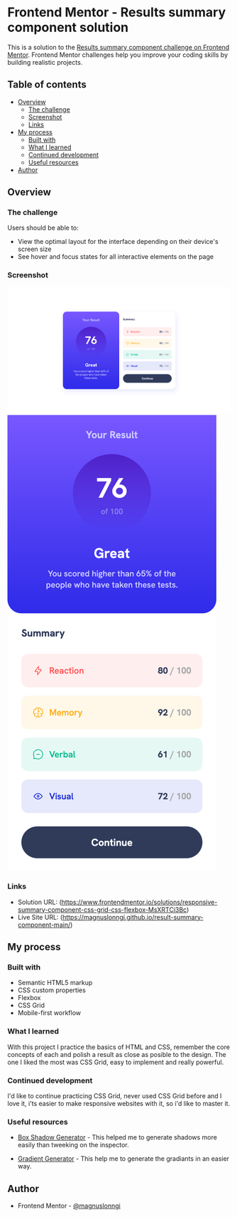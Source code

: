# Frontend Mentor - Results summary component solution

This is a solution to the [Results summary component challenge on Frontend Mentor](https://www.frontendmentor.io/challenges/results-summary-component-CE_K6s0maV). Frontend Mentor challenges help you improve your coding skills by building realistic projects. 

## Table of contents

- [Overview](#overview)
  - [The challenge](#the-challenge)
  - [Screenshot](#screenshot)
  - [Links](#links)
- [My process](#my-process)
  - [Built with](#built-with)
  - [What I learned](#what-i-learned)
  - [Continued development](#continued-development)
  - [Useful resources](#useful-resources)
- [Author](#author)

## Overview

### The challenge

Users should be able to:

- View the optimal layout for the interface depending on their device's screen size
- See hover and focus states for all interactive elements on the page

### Screenshot

![](./results/screenshot_desktop.png)
![](./results/screenshot_mobile.png)

### Links

- Solution URL: (https://www.frontendmentor.io/solutions/responsive-summary-component-css-grid-css-flexbox-MsXRTCi3Bc)
- Live Site URL: (https://magnuslonngi.github.io/result-summary-component-main/)

## My process

### Built with

- Semantic HTML5 markup
- CSS custom properties
- Flexbox
- CSS Grid
- Mobile-first workflow

### What I learned

With this project I practice the basics of HTML and CSS, remember the core concepts of each and polish a result as close as posible to the design. The one I liked the most was CSS Grid, easy to implement and really powerful.

### Continued development

I'd like to continue practicing CSS Grid, never used CSS Grid before and I love it, i'ts easier to make responsive websites with it, so i'd like to master it.

### Useful resources

- [Box Shadow Generator](https://cssgenerator.org/box-shadow-css-generator.html) - This helped me to generate shadows more easily than tweeking on the inspector.

- [Gradient Generator](https://cssgradient.io/) - This help me to generate the gradiants in an easier way.

## Author

- Frontend Mentor - [@magnuslonngi](https://www.frontendmentor.io/profile/magnuslonngi)